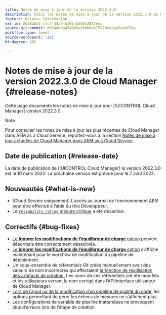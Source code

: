 ```yaml
---
title: Notes de mise à jour de la version 2022.3.0
description: Voici les notes de mise à jour de la version 2022.3.0 de Cloud Manager.
feature: Release Information
exl-id: 2d38abb1-cfc7-44a9-b303-b555e2827eea
source-git-commit: 0d14adda454889eebbb0a875978ceeaa5ee4f7ea
workflow-type: tm+mt
source-wordcount: '201'
ht-degree: 29%

---
```



# Notes de mise à jour de la version 2022.3.0 de Cloud Manager {#release-notes}

Cette page documente les notes de mise à jour pour [!UICONTROL Cloud Manager] version 2022.3.0.

>[!NOTE]
>
>Pour consulter les notes de mise à jour les plus récentes de Cloud Manager dans AEM as a Cloud Service, reportez-vous à la section [Notes de mise à jour actuelles de Cloud Manager dans AEM as a Cloud Service](https://experienceleague.adobe.com/docs/experience-manager-cloud-service/content/implementing/using-cloud-manager/release-notes-cloud-manager/release-notes-cm-current.html?lang=fr).

## Date de publication {#release-date}

La date de publication de [!UICONTROL Cloud Manager] la version 2022.3.0 est le 10 mars 2022. La prochaine version est prévue pour le 7 avril 2022.

## Nouveautés {#what-is-new}

* (Cloud Service uniquement) L’accès au journal de l’environnement AEM peut être effectué à l’aide du rôle Développeur.
* Le [`reliability_rating` mesure critique](understand-your-test-results.md) a été désactivé.


## Correctifs {#bug-fixes}

* [Le **Ignorer les modifications de l’équilibreur de charge** option](configuring-production-pipelines.md#adding-production-pipeline) peuvent désormais être correctement désactivés.
* [Le **Ignorer les modifications de l’équilibreur de charge** option](configuring-production-pipelines.md#adding-production-pipeline) s’affiche maintenant pour le workflow de modification du pipeline de déploiement.
* Un sous-ensemble de référentiels Git créés manuellement avait des valeurs de nom incorrectes qui affectaient [la fonction de réutilisation des artefacts de création.](setting-up-project.md#build-artifact-reuse) Les noms de ces référentiels ont été modifiés et les utilisateurs verront le nom corrigé dans l’API/interface utilisateur de Cloud Manager.
* [Lors de l’ajout ou de la modification d’un pipeline de qualité du code,](configuring-non-production-pipelines.md) les options permettant de gérer les échecs de mesures ne s’affichent plus.
* Les configurations de variable de pipeline inattendues ne provoquent plus d’erreurs lors de l’étape de création.
